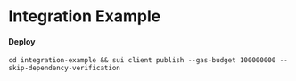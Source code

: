 # Integration Example

#### Deploy

```
cd integration-example && sui client publish --gas-budget 100000000 --skip-dependency-verification
```
